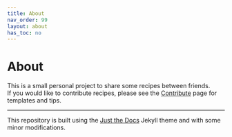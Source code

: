 ```yaml
---
title: About
nav_order: 99
layout: about
has_toc: no
---
```

# About

This is a small personal project to share some recipes between friends.<br>
If you would like to contribute recipes, please see the [Contribute](contribute) page for templates and tips.

---
This repository is built using the [Just the Docs](https://just-the-docs.github.io/just-the-docs/) Jekyll theme and with some minor modifications.